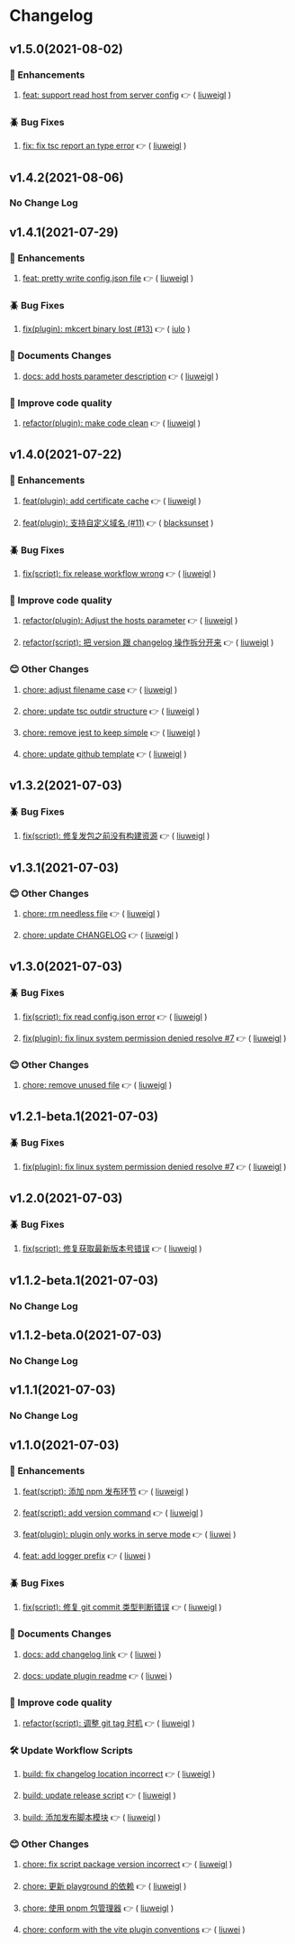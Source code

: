 
# Changelog

## v1.5.0(2021-08-02)


### :tada: Enhancements

1. [feat: support read host from server config](https://github.com/liuweiGL/vite-plugin-mkcert/commit/305639b) :point_right: ( [liuweigl](https://github.com/liuweigl) )    
  

### :beetle: Bug Fixes

1. [fix: fix tsc report an type error](https://github.com/liuweiGL/vite-plugin-mkcert/commit/3695e8c) :point_right: ( [liuweigl](https://github.com/liuweigl) )    
  


## v1.4.2(2021-08-06)

### No Change Log

## v1.4.1(2021-07-29)


### :tada: Enhancements

1. [feat: pretty write config.json file](https://github.com/liuweiGL/vite-plugin-mkcert/commit/0a556ab) :point_right: ( [liuweigl](https://github.com/liuweigl) )    
  

### :beetle: Bug Fixes

1. [fix(plugin): mkcert binary lost (#13)](https://github.com/liuweiGL/vite-plugin-mkcert/commit/d4a881b) :point_right: ( [iulo](https://github.com/iulo) )    
  

### :memo: Documents Changes

1. [docs: add hosts parameter description](https://github.com/liuweiGL/vite-plugin-mkcert/commit/3e22e65) :point_right: ( [liuweigl](https://github.com/liuweigl) )    
  

### :rose: Improve code quality

1. [refactor(plugin): make code clean](https://github.com/liuweiGL/vite-plugin-mkcert/commit/eb7bc69) :point_right: ( [liuweigl](https://github.com/liuweigl) )    
  


## v1.4.0(2021-07-22)


### :tada: Enhancements

1. [feat(plugin): add certificate cache](https://github.com/liuweiGL/vite-plugin-mkcert/commit/e07be64) :point_right: ( [liuweigl](https://github.com/liuweigl) )    

1. [feat(plugin): 支持自定义域名 (#11)](https://github.com/liuweiGL/vite-plugin-mkcert/commit/fd6f58e) :point_right: ( [blacksunset](https://github.com/blacksunset) )    
  

### :beetle: Bug Fixes

1. [fix(script): fix release workflow wrong](https://github.com/liuweiGL/vite-plugin-mkcert/commit/d0cf9a3) :point_right: ( [liuweigl](https://github.com/liuweigl) )    
  

### :rose: Improve code quality

1. [refactor(plugin): Adjust the hosts parameter](https://github.com/liuweiGL/vite-plugin-mkcert/commit/f5d6724) :point_right: ( [liuweigl](https://github.com/liuweigl) )    

1. [refactor(script): 把 version 跟 changelog 操作拆分开来](https://github.com/liuweiGL/vite-plugin-mkcert/commit/c1480a7) :point_right: ( [liuweigl](https://github.com/liuweigl) )    
  

### :blush: Other Changes

1. [chore: adjust filename case](https://github.com/liuweiGL/vite-plugin-mkcert/commit/e207499) :point_right: ( [liuweigl](https://github.com/liuweigl) )    

1. [chore: update tsc outdir structure](https://github.com/liuweiGL/vite-plugin-mkcert/commit/a0b0783) :point_right: ( [liuweigl](https://github.com/liuweigl) )    

1. [chore: remove jest to keep simple](https://github.com/liuweiGL/vite-plugin-mkcert/commit/a545fef) :point_right: ( [liuweigl](https://github.com/liuweigl) )    

1. [chore: update github template](https://github.com/liuweiGL/vite-plugin-mkcert/commit/ac779d8) :point_right: ( [liuweigl](https://github.com/liuweigl) )    
  


## v1.3.2(2021-07-03)


### :beetle: Bug Fixes

1. [fix(script): 修复发包之前没有构建资源](https://github.com/liuweiGL/vite-plugin-mkcert/commit/dbd4b76) :point_right: ( [liuweigl](https://github.com/liuweigl) )    
  


## v1.3.1(2021-07-03)


### :blush: Other Changes

1. [chore: rm needless file](https://github.com/liuweiGL/vite-plugin-mkcert/commit/c568da9) :point_right: ( [liuweigl](https://github.com/liuweigl) )    

1. [chore: update CHANGELOG](https://github.com/liuweiGL/vite-plugin-mkcert/commit/6f1e598) :point_right: ( [liuweigl](https://github.com/liuweigl) )    
  


## v1.3.0(2021-07-03)


### :beetle: Bug Fixes

1. [fix(script): fix read config.json error](https://github.com/liuweiGL/vite-plugin-mkcert/commit/bb227c7) :point_right: ( [liuweigl](https://github.com/liuweigl) )    

1. [fix(plugin): fix linux system permission denied resolve #7](https://github.com/liuweiGL/vite-plugin-mkcert/commit/bc9c93e) :point_right: ( [liuweigl](https://github.com/liuweigl) )    
  

### :blush: Other Changes

1. [chore: remove unused file](https://github.com/liuweiGL/vite-plugin-mkcert/commit/e799550) :point_right: ( [liuweigl](https://github.com/liuweigl) )    
  


## v1.2.1-beta.1(2021-07-03)


### :beetle: Bug Fixes

1. [fix(plugin): fix linux system permission denied resolve #7](https://github.com/liuweiGL/vite-plugin-mkcert/commit/e7aa23b) :point_right: ( [liuweigl](https://github.com/liuweigl) )    
  


## v1.2.0(2021-07-03)


### :beetle: Bug Fixes

1. [fix(script): 修复获取最新版本号错误](https://github.com/liuweiGL/vite-plugin-mkcert/commit/d4ce4c7) :point_right: ( [liuweigl](https://github.com/liuweigl) )    
  


## v1.1.2-beta.1(2021-07-03)

### No Change Log

## v1.1.2-beta.0(2021-07-03)

### No Change Log

## v1.1.1(2021-07-03)

### No Change Log

## v1.1.0(2021-07-03)


### :tada: Enhancements

1. [feat(script): 添加 npm 发布环节](https://github.com/liuweiGL/vite-plugin-mkcert/commit/c0f9405) :point_right: ( [liuweigl](https://github.com/liuweigl) )    

1. [feat(script): add version command](https://github.com/liuweiGL/vite-plugin-mkcert/commit/eb50103) :point_right: ( [liuweigl](https://github.com/liuweigl) )    

1. [feat(plugin): plugin only works in serve mode](https://github.com/liuweiGL/vite-plugin-mkcert/commit/d471652) :point_right: ( [liuwei](https://github.com/liuwei) )    

1. [feat: add logger prefix](https://github.com/liuweiGL/vite-plugin-mkcert/commit/bee34ee) :point_right: ( [liuwei](https://github.com/liuwei) )    
  

### :beetle: Bug Fixes

1. [fix(script): 修复 git commit 类型判断错误](https://github.com/liuweiGL/vite-plugin-mkcert/commit/9ebe727) :point_right: ( [liuweigl](https://github.com/liuweigl) )    
  

### :memo: Documents Changes

1. [docs: add changelog link](https://github.com/liuweiGL/vite-plugin-mkcert/commit/bbef77f) :point_right: ( [liuwei](https://github.com/liuwei) )    

1. [docs: update plugin readme](https://github.com/liuweiGL/vite-plugin-mkcert/commit/71c6ca4) :point_right: ( [liuwei](https://github.com/liuwei) )    
  

### :rose: Improve code quality

1. [refactor(script): 调整 git tag 时机](https://github.com/liuweiGL/vite-plugin-mkcert/commit/429b21c) :point_right: ( [liuweigl](https://github.com/liuweigl) )    
  

### :hammer_and_wrench: Update Workflow Scripts

1. [build: fix changelog location incorrect](https://github.com/liuweiGL/vite-plugin-mkcert/commit/6a1ca1c) :point_right: ( [liuweigl](https://github.com/liuweigl) )    

1. [build: update release script](https://github.com/liuweiGL/vite-plugin-mkcert/commit/bb9eada) :point_right: ( [liuweigl](https://github.com/liuweigl) )    

1. [build: 添加发布脚本模块](https://github.com/liuweiGL/vite-plugin-mkcert/commit/afffd57) :point_right: ( [liuweigl](https://github.com/liuweigl) )    
  

### :blush: Other Changes

1. [chore: fix script package version incorrect](https://github.com/liuweiGL/vite-plugin-mkcert/commit/092be19) :point_right: ( [liuweigl](https://github.com/liuweigl) )    

1. [chore: 更新 playground 的依赖](https://github.com/liuweiGL/vite-plugin-mkcert/commit/3ba48a8) :point_right: ( [liuweigl](https://github.com/liuweigl) )    

1. [chore: 使用 pnpm 包管理器](https://github.com/liuweiGL/vite-plugin-mkcert/commit/2f1f7c2) :point_right: ( [liuweigl](https://github.com/liuweigl) )    

1. [chore: conform with the vite plugin conventions](https://github.com/liuweiGL/vite-plugin-mkcert/commit/4097e30) :point_right: ( [liuwei](https://github.com/liuwei) )    
  

  
